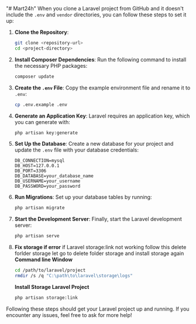 "# Mart24h"
When you clone a Laravel project from GitHub and it doesn't include the `.env` and `vendor` directories, you can follow these steps to set it up:

1. **Clone the Repository**:

   ```bash
   git clone <repository-url>
   cd <project-directory>
   ```
2. **Install Composer Dependencies**:
   Run the following command to install the necessary PHP packages:

   ```bash
   composer update
   ```
3. **Create the `.env` File**:
   Copy the example environment file and rename it to `.env`:

   ```bash
   cp .env.example .env
   ```
4. **Generate an Application Key**:
   Laravel requires an application key, which you can generate with:

   ```bash
   php artisan key:generate
   ```
5. **Set Up the Database**:
   Create a new database for your project and update the `.env` file with your database credentials:

   ```env
   DB_CONNECTION=mysql
   DB_HOST=127.0.0.1
   DB_PORT=3306
   DB_DATABASE=your_database_name
   DB_USERNAME=your_username
   DB_PASSWORD=your_password
   ```
6. **Run Migrations**:
   Set up your database tables by running:

   ```bash
   php artisan migrate
   ```
7. **Start the Development Server**:
   Finally, start the Laravel development server:

   ```bash
   php artisan serve
   ```
8. **Fix storage if error**
   if Laravel storage:link not working follow this delete forlder storage let go to delete folder storage and install storage again
   **Command line Window**
   ```bash
   cd /path/to/laravel/project
   rmdir /s /q "C:\path\to\laravel\storage\logs"
   ```
   **Install Storage Laravel Project**
   ```bash
   php artisan storage:link
   ```
Following these steps should get your Laravel project up and running. If you encounter any issues, feel free to ask for more help!
